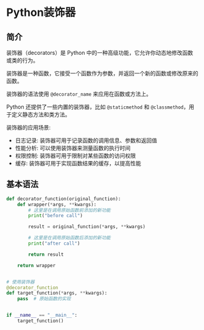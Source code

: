 # Python装饰器

## 简介
装饰器（decorators）是 Python 中的一种高级功能，它允许你动态地修改函数或类的行为。

装饰器是一种函数，它接受一个函数作为参数，并返回一个新的函数或修改原来的函数。

装饰器的语法使用 `@decorator_name` 来应用在函数或方法上。

Python 还提供了一些内置的装饰器，比如 `@staticmethod` 和 `@classmethod`，用于定义静态方法和类方法。

装饰器的应用场景:

- 日志记录: 装饰器可用于记录函数的调用信息、参数和返回值
- 性能分析: 可以使用装饰器来测量函数的执行时间
- 权限控制: 装饰器可用于限制对某些函数的访问权限
- 缓存: 装饰器可用于实现函数结果的缓存，以提高性能

## 基本语法

```python
def decorator_function(original_function):
    def wrapper(*args, **kwargs):
        # 这里是在调用原始函数前添加的新功能
        print("before call")

        result = original_function(*args, **kwargs)

        # 这里是在调用原始函数后添加的新功能
        print("after call")

        return result

    return wrapper


# 使用装饰器
@decorator_function
def target_function(*args, **kwargs):
    pass  # 原始函数的实现


if __name__ == "__main__":
    target_function()
```